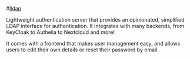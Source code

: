 #[lldap](https://github.com/lldap/lldap)

Lightweight authentication server that provides an opinionated, simplified LDAP interface for authentication. It integrates with many backends, from KeyCloak to Authelia to Nextcloud and more!

It comes with a frontend that makes user management easy, and allows users to edit their own details or reset their password by email.
